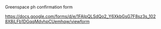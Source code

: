 Greenspace ph confirmation form

https://docs.google.com/forms/d/e/1FAIpQLSdQo2_Y6XkbGsG7F8sz3s_1028X8jLFb1DGqqMdvhpCUemhqw/viewform